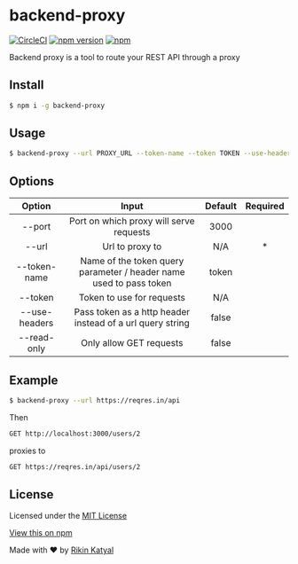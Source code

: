 # backend-proxy
[![CircleCI](https://circleci.com/gh/murcul/backend-proxy.svg?style=shield)](https://circleci.com/gh/murcul/backend-proxy) [![npm version](https://badge.fury.io/js/backend-proxy.svg)](https://badge.fury.io/js/backend-proxy) [![npm](https://img.shields.io/npm/dt/backend-proxy.svg)](https://www.npmjs.com/package/backend-proxy)

Backend proxy is a tool to route your REST API through a proxy

## Install

```bash
$ npm i -g backend-proxy
```

## Usage

```bash
$ backend-proxy --url PROXY_URL --token-name --token TOKEN --use-headers --port 3000 --read-only
```

## Options

| Option        | Input         | Default  | Required |
| :-------------: |:-------------:| :-----:| :-----:|
| --port | Port on which proxy will serve requests | 3000 |  |
| --url | Url to proxy to | N/A | * |
| --token-name | Name of the token query parameter / header name used to pass token | token |  |
| --token | Token to use for requests | N/A |  |
| --use-headers | Pass token as a http header instead of a url query string | false |  |
| --read-only | Only allow GET requests | false |  |

## Example

```bash
$ backend-proxy --url https://reqres.in/api
```
Then
```bash
GET http://localhost:3000/users/2
```
proxies to
```bash
GET https://reqres.in/api/users/2
```

## License

Licensed under the [MIT License](https://github.com/murcul/backend-proxy/blob/master/LICENSE)

[View this on npm](https://www.npmjs.com/package/backend-proxy)

Made with ❤ by [Rikin Katyal](https://github.com/sirvar)

